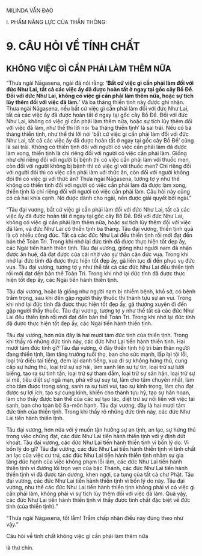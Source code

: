MILINDA VẤN ĐẠO

I. PHẨM NĂNG LỰC CỦA THẦN THÔNG:

# 9. CÂU HỎI VỀ TÍNH CHẤT

## KHÔNG VIỆC GÌ CẦN PHẢI LÀM THÊM NỮA

“Thưa ngài Nāgasena, ngài đã nói rằng: **‘Bất cứ việc gì cần phải làm đối với đức Như Lai, tất cả các việc ấy đã được hoàn tất ở ngay tại gốc cây Bồ Đề. Đối với đức Như Lai, không có việc gì cần phải làm thêm nữa, hoặc sự tích lũy thêm đối với việc đã làm.**’ Và ba tháng thiền tịnh này được ghi nhận. Thưa ngài Nāgasena, nếu bất cứ việc gì cần phải làm đối với đức Như Lai, tất cả các việc ấy đã được hoàn tất ở ngay tại gốc cây Bồ Đề. Đối với đức Như Lai, không có việc gì cần phải làm thêm nữa, hoặc sự tích lũy thêm đối với việc đã làm, như thế thì lời nói ‘ba tháng thiền tịnh’ là sai trái. Nếu có ba tháng thiền tịnh, như thế thì lời nói ‘bất cứ việc gì cần phải làm đối với đức Như Lai, tất cả các việc ấy đã được hoàn tất ở ngay tại gốc cây Bồ Đề’ cũng là sai trái. Không có thiền tịnh đối với người có việc cần phải làm đã được làm xong, thiền tịnh là chỉ riêng đối với người có việc cần phải làm. Giống như chỉ riêng đối với người bị bệnh thì có việc cần phải làm với thuốc men, còn đối với người không bị bệnh thì có việc gì với thuốc men? Chỉ riêng đối với người đói thì có việc cần phải làm với thức ăn, còn đối với người không đói thì có việc gì với thức ăn? Thưa ngài Nāgasena, tương tợ y như thế không có thiền tịnh đối với người có việc cần phải làm đã được làm xong, thiền tịnh là chỉ riêng đối với người có việc cần phải làm. Câu hỏi này cũng có cả hai khía cạnh. Nó được dành cho ngài, nên được giải quyết bởi ngài.”

“Tâu đại vương, bất cứ việc gì cần phải làm đối với đức Như Lai, tất cả các việc ấy đã được hoàn tất ở ngay tại gốc cây Bồ Đề. Đối với đức Như Lai, không có việc gì cần phải làm thêm nữa, hoặc sự tích lũy thêm đối với việc đã làm, và đức Như Lai có thiền tịnh ba tháng. Tâu đại vương, thiền tịnh quả là có nhiều công đức. Tất cả các đức Như Lai đều thiền tịnh rồi mới đạt đến bản thể Toàn Tri. Trong khi nhớ lại đức tính đã được thực hiện tốt đẹp ấy, các Ngài tiến hành thiền tịnh. Tâu đại vương, giống như người nam đã nhận được ân huệ, đã đạt được của cải nhờ vào sự thân cận đức vua. Trong khi nhớ lại đức tính đã được thực hiện tốt đẹp ấy, gã liên tục đi đến phục vụ đức vua. Tâu đại vương, tương tợ y như thế tất cả các đức Như Lai đều thiền tịnh rồi mới đạt đến bản thể Toàn Tri. Trong khi nhớ lại đức tính đã được thực hiện tốt đẹp ấy, các Ngài tiến hành thiền tịnh.

Tâu đại vương, hoặc là giống như người nam bị nhiễm bệnh, khổ sở, có bệnh trầm trọng, sau khi đến gặp người thầy thuốc thì thành tựu sự an vui. Trong khi nhớ lại đức tính đã được thực hiện tốt đẹp ấy, gã thường xuyên đi đến gặp người thầy thuốc. Tâu đại vương, tương tợ y như thế tất cả các đức Như Lai đều thiền tịnh rồi mới đạt đến bản thể Toàn Tri. Trong khi nhớ lại đức tính đã được thực hiện tốt đẹp ấy, các Ngài tiến hành thiền tịnh.

Tâu đại vương, hơn nữa đây là hai mươi tám đức tính của thiền tịnh. Trong khi thấy rõ những đức tính này, các đức Như Lai tiến hành thiền tịnh. Hai mươi tám đức tính gì? Tâu đại vương, ở đây thiền tịnh hộ trì bản thân người đang thiền tịnh, làm tăng trưởng tuổi thọ, ban cho sức mạnh, lấp lại tội lỗi, loại trừ điều tai tiếng, đem lại danh tiếng, xua đi sự không hứng thú, cung cấp sự hứng thú, loại trừ sự sợ hãi, làm sanh lên sự tự tin, loại trừ sự lười biếng, tạo ra sự tinh tấn, loại trừ sự tham đắm, loại trừ sự sân hận, loại trừ sự si mê, tiêu diệt sự ngã mạn, phá vỡ sự suy tư, làm cho tâm chuyên nhất, làm cho tâm được trong sáng, sanh ra sự tươi vui, tạo sự kính trọng, làm cho đạt được sự lợi ích, tạo sự cung kính, khiến cho thành tựu hỷ, tạo sự hân hoan, làm cho thấy được bản thể của các sự tạo tác, diệt trừ sự nối liền với việc tái sanh, ban cho toàn bộ Sa-môn hạnh. Tâu đại vương, đây là hai mươi tám đức tính của thiền tịnh. Trong khi thấy rõ những đức tính này, các đức Như Lai tiến hành thiền tịnh.

Tâu đại vương, hơn nữa với ý muốn tận hưởng sự an tịnh, an lạc, sự hứng thú trong việc chứng đạt, các đức Như Lai tiến hành thiền tịnh với ý định dứt khoát. Tâu đại vương, các đức Như Lai tiến hành thiền tịnh vì bốn lý do. Vì bốn lý do gì? Tâu đại vương, các đức Như Lai tiến hành thiền tịnh vì tính chất an lạc của việc cư trú, các đức Như Lai tiến hành thiền tịnh nhằm sự gia tăng đức hạnh của việc không phạm lỗi lầm, các đức Như Lai tiến hành thiền tịnh vì đường lối trọn vẹn của bậc Thánh, các đức Như Lai tiến hành thiền tịnh vì đã được tán dương, khen ngợi, ca tụng của tất cả chư Phật. Tâu đại vương, các đức Như Lai tiến hành thiền tịnh vì bốn lý do này. Tâu đại vương, như thế các đức Như Lai tiến hành thiền tịnh không phải vì có việc gì cần phải làm, không phải vì sự tích lũy thêm đối với việc đã làm. Quả vậy, các đức Như Lai tiến hành thiền tịnh vì thấy được tính chất đặc biệt về đức tính (của thiền tịnh).”

“Thưa ngài Nāgasena, tốt lắm! Trẫm chấp nhận điều này đúng theo như vậy.”

Câu hỏi về tính chất không việc gì cần phải làm thêm nữa

là thứ chín.
